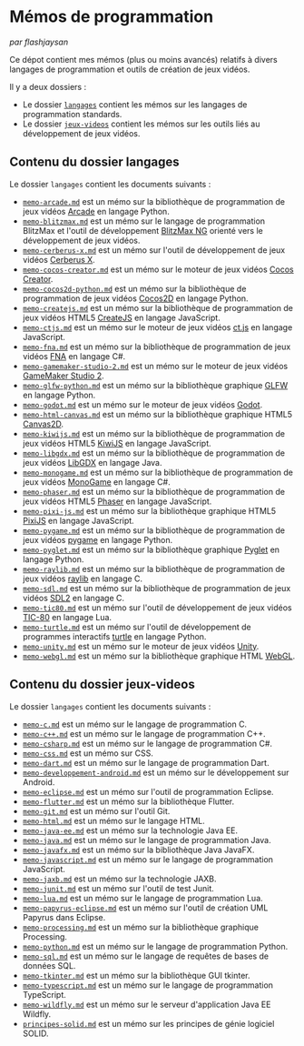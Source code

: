 # Mémos de programmation

*par flashjaysan*

Ce dépot contient mes mémos (plus ou moins avancés) relatifs à divers langages de programmation et outils de création de jeux vidéos.

Il y a deux dossiers :

- Le dossier [`langages`](/langages/) contient les mémos sur les langages de programmation standards.
- Le dossier [`jeux-videos`](/jeux-videos/) contient les mémos sur les outils liés au développement de jeux vidéos.

## Contenu du dossier langages

Le dossier `langages` contient les documents suivants :

- [`memo-arcade.md`](/langages/memo-.md) est un mémo sur la bibliothèque de programmation de jeux vidéos [Arcade](https://api.arcade.academy/en/latest/) en langage Python.
- [`memo-blitzmax.md`](/langages/memo-blitzmax.md) est un mémo sur le langage de programmation BlitzMax et l'outil de développement [BlitzMax NG](https://blitzmax.org/) orienté vers le développement de jeux vidéos.
- [`memo-cerberus-x.md`](/langages/memo-cerberus-x.md) est un mémo sur l'outil de développement de jeux vidéos [Cerberus X](https://www.cerberus-x.com/community/index.php).
- [`memo-cocos-creator.md`](/langages/memo-cocos-creator.md) est un mémo sur le moteur de jeux vidéos [Cocos Creator](https://www.cocos.com/en/creator).
- [`memo-cocos2d-python.md`](/langages/memo-cocos2d-python.md) est un mémo sur la bibliothèque de programmation de jeux vidéos [Cocos2D](http://python.cocos2d.org/) en langage Python.
- [`memo-createjs.md`](/langages/memo-createjs.md) est un mémo sur la bibliothèque de programmation de jeux vidéos HTML5 [CreateJS](https://createjs.com/) en langage JavaScript.
- [`memo-ctjs.md`](/langages/memo-ctjs.md) est un mémo sur le moteur de jeux vidéos [ct.js](https://ctjs.rocks/) en langage JavaScript.
- [`memo-fna.md`](/langages/memo-fna.md) est un mémo sur la bibliothèque de programmation de jeux vidéos [FNA](https://fna-xna.github.io/) en langage C#.
- [`memo-gamemaker-studio-2.md`](/langages/memo-gamemaker-studio-2.md) est un mémo sur le moteur de jeux vidéos [GameMaker Studio 2](https://www.yoyogames.com/en/gamemaker).
- [`memo-glfw-python.md`](/langages/memo-glfw-python.md) est un mémo sur la bibliothèque graphique [GLFW](https://www.glfw.org/) en langage Python.
- [`memo-godot.md`](/langages/memo-godot.md) est un mémo sur le moteur de jeux vidéos [Godot](https://godotengine.org/).
- [`memo-html-canvas.md`](/langages/memo-html-canvas.md) est un mémo sur la bibliothèque graphique HTML5 [Canvas2D](https://developer.mozilla.org/en-US/docs/Web/API/Canvas_API).
- [`memo-kiwijs.md`](/langages/memo-kiwijs.md) est un mémo sur la bibliothèque de programmation de jeux vidéos HTML5 [KiwiJS](https://www.kiwijs.org/) en langage JavaScript.
- [`memo-libgdx.md`](/langages/memo-libgdx.md) est un mémo sur la bibliothèque de programmation de jeux vidéos [LibGDX](https://libgdx.com/) en langage Java.
- [`memo-monogame.md`](/langages/memo-monogame.md) est un mémo sur la bibliothèque de programmation de jeux vidéos [MonoGame](https://www.monogame.net/) en langage C#.
- [`memo-phaser.md`](/langages/memo-phaser.md) est un mémo sur la bibliothèque de programmation de jeux vidéos HTML5 [Phaser](https://phaser.io/) en langage JavaScript.
- [`memo-pixi-js.md`](/langages/memo-pixi-js.md) est un mémo sur la bibliothèque graphique HTML5 [PixiJS](https://pixijs.com/) en langage JavaScript.
- [`memo-pygame.md`](/langages/memo-pygame.md) est un mémo sur la bibliothèque de programmation de jeux vidéos [pygame](https://www.pygame.org/) en langage Python.
- [`memo-pyglet.md`](/langages/memo-pyglet.md) est un mémo sur la bibliothèque graphique [Pyglet](http://pyglet.org/) en langage Python.
- [`memo-raylib.md`](/langages/memo-raylib.md) est un mémo sur la bibliothèque de programmation de jeux vidéos [raylib](https://www.raylib.com/) en langage C.
- [`memo-sdl.md`](/langages/memo-sdl.md) est un mémo sur la bibliothèque de programmation de jeux vidéos [SDL2](https://www.libsdl.org/) en langage C.
- [`memo-tic80.md`](/langages/memo-tic80.md) est un mémo sur l'outil de développement de jeux vidéos [TIC-80](https://tic80.com/) en langage Lua.
- [`memo-turtle.md`](/langages/memo-turtle.md) est un mémo sur l'outil de développement de programmes interactifs [turtle](https://docs.python.org/3/library/turtle.html) en langage Python.
- [`memo-unity.md`](/langages/memo-unity.md) est un mémo sur le moteur de jeux vidéos [Unity](https://unity.com/).
- [`memo-webgl.md`](/langages/memo-webgl.md) est un mémo sur la bibliothèque graphique HTML [WebGL](https://developer.mozilla.org/en-US/docs/Web/API/WebGL_API).

## Contenu du dossier jeux-videos


Le dossier `langages` contient les documents suivants :

- [`memo-c.md`](/langages/memo-c.md) est un mémo sur le langage de programmation C.
- [`memo-c++.md`](/langages/memo-c++.md) est un mémo sur le langage de programmation C++.
- [`memo-csharp.md`](/langages/memo-csharp.md) est un mémo sur le langage de programmation C#.
- [`memo-css.md`](/langages/memo-css.md) est un mémo sur CSS.
- [`memo-dart.md`](/langages/memo-dart.md) est un mémo sur le langage de programmation Dart.
- [`memo-developpement-android.md`](/langages/memo-developpement-android.md) est un mémo sur le développement sur Android.
- [`memo-eclipse.md`](/langages/memo-eclipse.md) est un mémo sur l'outil de programmation Eclipse.
- [`memo-flutter.md`](/langages/memo-flutter.md) est un mémo sur la bibliothèque Flutter.
- [`memo-git.md`](/langages/memo-git.md) est un mémo sur l'outil Git.
- [`memo-html.md`](/langages/memo-html.md) est un mémo sur le langage HTML.
- [`memo-java-ee.md`](/langages/memo-java-ee.md) est un mémo sur la technologie Java EE.
- [`memo-java.md`](/langages/memo-java.md) est un mémo sur le langage de programmation Java.
- [`memo-javafx.md`](/langages/memo-javafx.md) est un mémo sur la bibliothèque Java JavaFX.
- [`memo-javascript.md`](/langages/memo-javascript.md) est un mémo sur le langage de programmation JavaScript.
- [`memo-jaxb.md`](/langages/memo-jaxb.md) est un mémo sur la technologie JAXB.
- [`memo-junit.md`](/langages/memo-junit.md) est un mémo sur l'outil de test Junit.
- [`memo-lua.md`](/langages/memo-lua.md) est un mémo sur le langage de programmation Lua.
- [`memo-papyrus-eclipse.md`](/langages/memo-papyrus-eclipse.md) est un mémo sur l'outil de création UML Papyrus dans Eclipse.
- [`memo-processing.md`](/langages/memo-processing.md) est un mémo sur la bibliothèque graphique Processing.
- [`memo-python.md`](/langages/memo-python.md) est un mémo sur le langage de programmation Python.
- [`memo-sql.md`](/langages/memo-sql.md) est un mémo sur le langage de requêtes de bases de données SQL.
- [`memo-tkinter.md`](/langages/memo-tkinter.md) est un mémo sur la bibliothèque GUI tkinter.
- [`memo-typescript.md`](/langages/memo-typescript.md) est un mémo sur le langage de programmation TypeScript.
- [`memo-wildfly.md`](/langages/memo-wildfly.md) est un mémo sur le serveur d'application Java EE Wildfly.
- [`principes-solid.md`](/langages/principes-solid.md) est un mémo sur les principes de génie logiciel SOLID.
